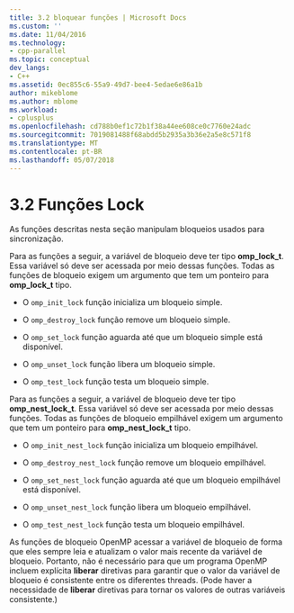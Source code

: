 ```yaml
---
title: 3.2 bloquear funções | Microsoft Docs
ms.custom: ''
ms.date: 11/04/2016
ms.technology:
- cpp-parallel
ms.topic: conceptual
dev_langs:
- C++
ms.assetid: 0ec855c6-55a9-49d7-bee4-5edae6e86a1b
author: mikeblome
ms.author: mblome
ms.workload:
- cplusplus
ms.openlocfilehash: cd788b0ef1c72b1f38a44ee608ce0c7760e24adc
ms.sourcegitcommit: 7019081488f68abdd5b2935a3b36e2a5e8c571f8
ms.translationtype: MT
ms.contentlocale: pt-BR
ms.lasthandoff: 05/07/2018
---
```

# <a name="32-lock-functions"></a>3.2 Funções Lock
As funções descritas nesta seção manipulam bloqueios usados para sincronização.  
  
 Para as funções a seguir, a variável de bloqueio deve ter tipo **omp_lock_t**. Essa variável só deve ser acessada por meio dessas funções. Todas as funções de bloqueio exigem um argumento que tem um ponteiro para **omp_lock_t** tipo.  
  
-   O `omp_init_lock` função inicializa um bloqueio simple.  
  
-   O `omp_destroy_lock` função remove um bloqueio simple.  
  
-   O `omp_set_lock` função aguarda até que um bloqueio simple está disponível.  
  
-   O `omp_unset_lock` função libera um bloqueio simple.  
  
-   O `omp_test_lock` função testa um bloqueio simple.  
  
 Para as funções a seguir, a variável de bloqueio deve ter tipo **omp_nest_lock_t**.  Essa variável só deve ser acessada por meio dessas funções. Todas as funções de bloqueio empilhável exigem um argumento que tem um ponteiro para **omp_nest_lock_t** tipo.  
  
-   O `omp_init_nest_lock` função inicializa um bloqueio empilhável.  
  
-   O `omp_destroy_nest_lock` função remove um bloqueio empilhável.  
  
-   O `omp_set_nest_lock` função aguarda até que um bloqueio empilhável está disponível.  
  
-   O `omp_unset_nest_lock` função libera um bloqueio empilhável.  
  
-   O `omp_test_nest_lock` função testa um bloqueio empilhável.  
  
 As funções de bloqueio OpenMP acessar a variável de bloqueio de forma que eles sempre leia e atualizam o valor mais recente da variável de bloqueio. Portanto, não é necessário para que um programa OpenMP incluem explícita **liberar** diretivas para garantir que o valor da variável de bloqueio é consistente entre os diferentes threads. (Pode haver a necessidade de **liberar** diretivas para tornar os valores de outras variáveis consistente.)
